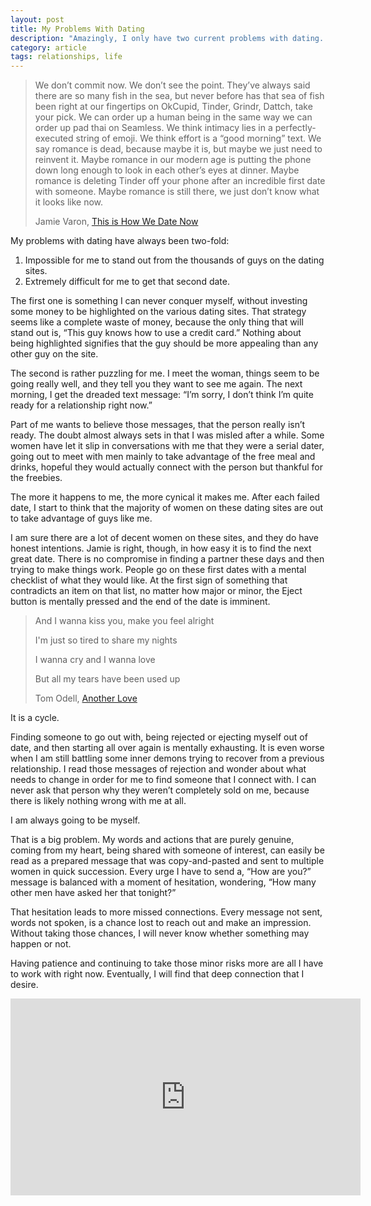 ```yaml
---
layout: post
title: My Problems With Dating
description: "Amazingly, I only have two current problems with dating. Being discovered and getting that second date."
category: article    
tags: relationships, life
---
```


> We don’t commit now. We don’t see the point. They’ve always said there are so many fish in the sea, but never before has that sea of fish been right at our fingertips on OkCupid, Tinder, Grindr, Dattch, take your pick. We can order up a human being in the same way we can order up pad thai on Seamless. We think intimacy lies in a perfectly-executed string of emoji. We think effort is a “good morning” text. We say romance is dead, because maybe it is, but maybe we just need to reinvent it. Maybe romance in our modern age is putting the phone down long enough to look in each other’s eyes at dinner. Maybe romance is deleting Tinder off your phone after an incredible first date with someone. Maybe romance is still there, we just don’t know what it looks like now.
> 
> Jamie Varon, [This is How We Date Now](http://thoughtcatalog.com/jamie-varon/2014/12/this-is-how-we-date-now/ "This is How We Date Now")

My problems with dating have always been two-fold:

1. Impossible for me to stand out from the thousands of guys on the dating sites.
2. Extremely difficult for me to get that second date. 

The first one is something I can never conquer myself, without investing some money to be highlighted on the various dating sites. That strategy seems like a complete waste of money, because the only thing that will stand out is, “This guy knows how to use a credit card.” Nothing about being highlighted signifies that the guy should be more appealing than any other guy on the site. 

The second is rather puzzling for me. I meet the woman, things seem to be going really well, and they tell you they want to see me again. The next morning, I get the dreaded text message: “I’m sorry, I don’t think I’m quite ready for a relationship right now.” 

Part of me wants to believe those messages, that the person really isn’t ready. The doubt almost always sets in that I was misled after a while. Some women have let it slip in conversations with me that they were a serial dater, going out to meet with men mainly to take advantage of the free meal and drinks, hopeful they would actually connect with the person but thankful for the freebies. 

The more it happens to me, the more cynical it makes me. After each failed date, I start to think that the majority of women on these dating sites are out to take advantage of guys like me. 

I am sure there are a lot of decent women on these sites, and they do have honest intentions. Jamie is right, though, in how easy it is to find the next great date. There is no compromise in finding a partner these days and then trying to make things work. People go on these first dates with a mental checklist of what they would like. At the first sign of something that contradicts an item on that list, no matter how major or minor, the Eject button is mentally pressed and the end of the date is imminent. 

> And I wanna kiss you, make you feel alright
>
> I'm just so tired to share my nights
>
> I wanna cry and I wanna love
>
> But all my tears have been used up
>  
> Tom Odell, [Another Love](https://www.youtube.com/watch?v=MwpMEbgC7DA&spfreload=10 "Another Love")

It is a cycle. 

Finding someone to go out with, being rejected or ejecting myself out of date, and then starting all over again is mentally exhausting. It is even worse when I am still battling some inner demons trying to recover from a previous relationship. I read those messages of rejection and wonder about what needs to change in order for me to find someone that I connect with. I can never ask that person why they weren’t completely sold on me, because there is likely nothing wrong with me at all. 

I am always going to be myself. 

That is a big problem. My words and actions that are purely genuine, coming from my heart, being shared with someone of interest, can easily be read as a prepared message that was copy-and-pasted and sent to multiple women in quick succession. Every urge I have to send a, “How are you?” message is balanced with a moment of hesitation, wondering, “How many other men have asked her that tonight?” 

That hesitation leads to more missed connections. Every message not sent, words not spoken, is a chance lost to reach out and make an impression. Without taking those chances, I will never know whether something may happen or not. 

Having patience and continuing to take those minor risks more are all I have to work with right now. Eventually, I will find that deep connection that I desire.


<iframe width="560" height="315" src="https://www.youtube.com/embed/MwpMEbgC7DA" frameborder="0" allowfullscreen></iframe>
